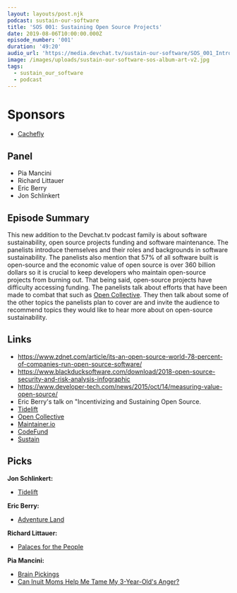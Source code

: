 ```yaml
---
layout: layouts/post.njk
podcast: sustain-our-software
title: 'SOS 001: Sustaining Open Source Projects'
date: 2019-08-06T10:00:00.000Z
episode_number: '001'
duration: '49:20'
audio_url: 'https://media.devchat.tv/sustain-our-software/SOS_001_Introduction.mp3'
image: /images/uploads/sustain-our-software-sos-album-art-v2.jpg
tags:
  - sustain_our_software
  - podcast
---
```

# Sponsors

* [Cachefly](https://www.cachefly.com/)

## Panel

* Pia Mancini
* Richard Littauer
* Eric Berry
* Jon Schlinkert 

## Episode Summary

This new addition to the Devchat.tv podcast family is about software sustainability, open source projects funding  and software maintenance. The panelists introduce themselves and their roles and backgrounds  in software sustainability. The panelists also mention that 57% of all software built is open-source and the economic value of open source is over 360 billion dollars so it is crucial to keep developers who maintain open-source projects from burning out. That being said, open-source projects have difficulty accessing funding. The panelists talk about efforts that have been made to combat that such as [Open Collective](https://opencollective.com/). They then talk about some of the other topics the panelists plan to cover are and invite the audience to recommend topics they would like to hear more about on open-source sustainability.

## Links

* <https://www.zdnet.com/article/its-an-open-source-world-78-percent-of-companies-run-open-source-software/>
* <https://www.blackducksoftware.com/download/2018-open-source-security-and-risk-analysis-infographic>
* <https://www.developer-tech.com/news/2015/oct/14/measuring-value-open-source/>
* Eric Berry's talk on "Incentivizing and Sustaining Open Source.
* [Tidelift](https://tidelift.com/)
* [Open Collective](https://opencollective.com/)
* [Maintainer.io](https://maintainer.io/)
* [CodeFund](https://codefund.io/)
* [Sustain](https://discourse.sustainoss.org/)

## Picks

**Jon Schlinkert:**

* [Tidelift](https://tidelift.com/)

**Eric Berry:**

* [Adventure Land](https://adventure.land)

**Richard Littauer:**

* [Palaces for the People](https://99percentinvisible.org/episode/palaces-for-the-people/)

**Pia Mancini:**

* [Brain Pickings](https://www.brainpickings.org/figuring/)
* [Can Inuit Moms Help Me Tame My 3-Year-Old's Anger?](https://www.npr.org/sections/goatsandsoda/2019/03/21/702209976/can-inuit-moms-help-me-tame-my-3-year-olds-ange)
